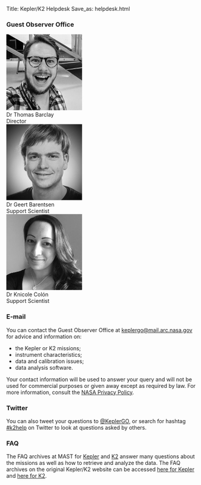 Title: Kepler/K2 Helpdesk
Save_as: helpdesk.html

### Guest Observer Office

<div class="row">
    <div class="col-sm-3 text-center">
        <img src="/images/faces/tom.jpg" class="img-circle"><br>
        Dr Thomas Barclay<br>
        Director
    </div>
    <div class="col-sm-3 text-center">
        <img src="/images/faces/geert.jpg" class="img-circle"><br>
        Dr Geert Barentsen<br>
        Support Scientist
    </div>
    <div class="col-sm-3 text-center">
        <img src="/images/faces/knicole.jpg" class="img-circle"><br>
        Dr Knicole Colón<br>
        Support Scientist
</div>
</div>

### E-mail

You can contact the Guest Observer Office at [keplergo@mail.arc.nasa.gov](keplergo@mail.arc.nasa.gov) for advice and information on:

* the Kepler or K2 missions;
* instrument characteristics;
* data and calibration issues;
* data analysis software.

Your contact information will be used to answer your query and will not be used for commercial purposes or given away except as required by law. For more information, consult the [NASA Privacy Policy](http://www.nasa.gov/about/highlights/HP_Privacy.html).

### Twitter

You can also tweet your questions to <a href="https://twitter.com/KeplerGO">@KeplerGO</a>, 
or search for hashtag <a href="https://twitter.com/search?q=k2help">#k2help</a>
on Twitter to look at questions asked by others.

### FAQ

The FAQ archives at MAST for
[Kepler](http://archive.stsci.edu/mast_faq.php?mission=KEPLER) and
[K2](http://archive.stsci.edu/mast_faq.php?mission=K2) answer many
questions about the missions as well as how to retrieve and analyze
the data.  The FAQ archives on the original Kepler/K2 website can be accessed
[here for Kepler](http://keplerscience.arc.nasa.gov/FAQ.shtml) and
[here for K2](http://keplerscience.arc.nasa.gov/K2/FAQ.shtml). 
